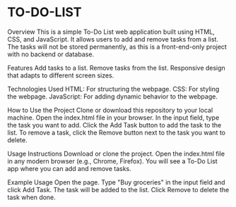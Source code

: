 # TO-DO-LIST
Overview
This is a simple To-Do List web application built using HTML, CSS, and JavaScript. It allows users to add and remove tasks from a list. The tasks will not be stored permanently, as this is a front-end-only project with no backend or database.

Features
Add tasks to a list.
Remove tasks from the list.
Responsive design that adapts to different screen sizes.


Technologies Used
HTML: For structuring the webpage.
CSS: For styling the webpage.
JavaScript: For adding dynamic behavior to the webpage.


How to Use the Project
Clone or download this repository to your local machine.
Open the index.html file in your browser.
In the input field, type the task you want to add.
Click the Add Task button to add the task to the list.
To remove a task, click the Remove button next to the task you want to delete.

Usage Instructions
Download or clone the project.
Open the index.html file in any modern browser (e.g., Chrome, Firefox).
You will see a To-Do List app where you can add and remove tasks.


Example Usage
Open the page.
Type "Buy groceries" in the input field and click Add Task.
The task will be added to the list.
Click Remove to delete the task when done.

